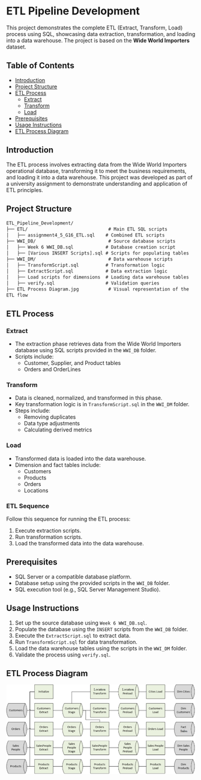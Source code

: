 # ETL Pipeline Development

This project demonstrates the complete ETL (Extract, Transform, Load) process using SQL, showcasing data extraction, transformation, and loading into a data warehouse. The project is based on the **Wide World Importers** dataset.

## Table of Contents
- [Introduction](#introduction)
- [Project Structure](#project-structure)
- [ETL Process](#etl-process)
  - [Extract](#extract)
  - [Transform](#transform)
  - [Load](#load)
- [Prerequisites](#prerequisites)
- [Usage Instructions](#usage-instructions)
- [ETL Process Diagram](#etl-process-diagram)

## Introduction
The ETL process involves extracting data from the Wide World Importers operational database, transforming it to meet the business requirements, and loading it into a data warehouse. This project was developed as part of a university assignment to demonstrate understanding and application of ETL principles.

## Project Structure
```plaintext
ETL_Pipeline_Development/
├── ETL/                              # Main ETL SQL scripts
│   ├── assignment4_5_G16_ETL.sql    # Combined ETL scripts
├── WWI_DB/                           # Source database scripts
│   ├── Week 6 WWI_DB.sql            # Database creation script
│   ├── [Various INSERT Scripts].sql # Scripts for populating tables
├── WWI_DM/                           # Data warehouse scripts
│   ├── TransformScript.sql          # Transformation logic
│   ├── ExtractScript.sql            # Data extraction logic
│   ├── Load scripts for dimensions  # Loading data warehouse tables
│   ├── verify.sql                   # Validation queries
├── ETL Process Diagram.jpg           # Visual representation of the ETL flow
```

## ETL Process
### Extract
- The extraction phase retrieves data from the Wide World Importers database using SQL scripts provided in the `WWI_DB` folder.
- Scripts include:
  - Customer, Supplier, and Product tables
  - Orders and OrderLines

### Transform
- Data is cleaned, normalized, and transformed in this phase.
- Key transformation logic is in `TransformScript.sql` in the `WWI_DM` folder.
- Steps include:
  - Removing duplicates
  - Data type adjustments
  - Calculating derived metrics

### Load
- Transformed data is loaded into the data warehouse.
- Dimension and fact tables include:
  - Customers
  - Products
  - Orders
  - Locations

### ETL Sequence
Follow this sequence for running the ETL process:
1. Execute extraction scripts.
2. Run transformation scripts.
3. Load the transformed data into the data warehouse.

## Prerequisites
- SQL Server or a compatible database platform.
- Database setup using the provided scripts in the `WWI_DB` folder.
- SQL execution tool (e.g., SQL Server Management Studio).

## Usage Instructions
1. Set up the source database using `Week 6 WWI_DB.sql`.
2. Populate the database using the `INSERT` scripts from the `WWI_DB` folder.
3. Execute the `ExtractScript.sql` to extract data.
4. Run `TransformScript.sql` for data transformation.
5. Load the data warehouse tables using the scripts in the `WWI_DM` folder.
6. Validate the process using `verify.sql`.

## ETL Process Diagram
![ETL Process Diagram](ETL_Pipeline_Development/ETL_Process_Diagram.jpg)
